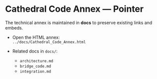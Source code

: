 # Cathedral Code Annex — Pointer

The technical annex is maintained in **docs** to preserve existing links and embeds.

- Open the HTML annex:  
  `../docs/Cathedral_Code_Annex.html`

- Related docs in `docs/`:  
  - `architecture.md`  
  - `bridge_code.md`  
  - `integration.md`